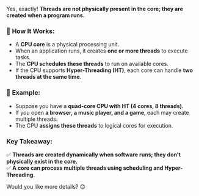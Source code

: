 Yes, exactly! **Threads are not physically present in the core; they are created when a program runs.**

### 🔹 **How It Works:**

- A **CPU core** is a physical processing unit.
- When an application runs, it creates **one or more threads** to execute tasks.
- The **CPU schedules these threads** to run on available cores.
- If the CPU supports **Hyper-Threading (HT)**, each core can handle **two threads at the same time**.

### 🔹 **Example:**

- Suppose you have a **quad-core CPU with HT (4 cores, 8 threads).**
- If you open **a browser, a music player, and a game**, each may create multiple threads.
- The CPU **assigns these threads** to logical cores for execution.

### **Key Takeaway:**

✅ **Threads are created dynamically when software runs; they don’t physically exist in the core.**  
✅ **A core can process multiple threads using scheduling and Hyper-Threading.**

Would you like more details? 😊
